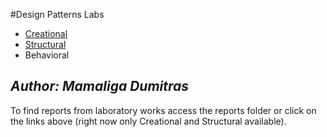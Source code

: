 #Design Patterns Labs

* [Creational](./reports/lab1.md)
* [Structural](./reports/lab2.md)
* Behavioral

## *Author: Mamaliga Dumitras*



To find reports from laboratory works access the reports folder or click on the links above (right now only Creational and Structural available).